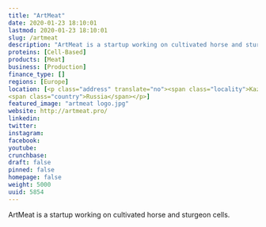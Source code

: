 ```yaml
---
title: "ArtMeat"
date: 2020-01-23 18:10:01
lastmod: 2020-01-23 18:10:01
slug: /artmeat
description: "ArtMeat is a startup working on cultivated horse and sturgeon&nbsp;cells."
proteins: [Cell-Based]
products: [Meat]
business: [Production]
finance_type: []
regions: [Europe]
location: [<p class="address" translate="no"><span class="locality">Kazan</span><br>
<span class="country">Russia</span></p>]
featured_image: "artmeat logo.jpg"
website: http://artmeat.pro/
linkedin: 
twitter: 
instagram: 
facebook: 
youtube: 
crunchbase: 
draft: false
pinned: false
homepage: false
weight: 5000
uuid: 5854
---
```

ArtMeat is a startup working on cultivated horse and sturgeon&nbsp;cells.

